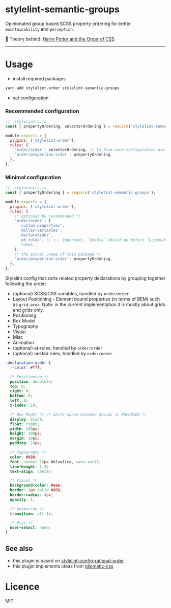 # stylelint-semantic-groups

Opinionated group based SCSS property ordering for better `maintainability` and `perception`.

📖 Theory behind: [Harry Potter and the Order of CSS](https://dev.to/thekashey/happy-potter-and-the-order-of-css-5ec)

---

# Usage

- install required packages

```bash
yarn add stylelint-order stylelint-semantic-groups
```

- set configuration

### Recommended configuration

```js
// .stylelintrc.js
const { propertyOrdering, selectorOrdering } = require('stylelint-semantic-groups');

module.exports = {
  plugins: ['stylelint-order'],
  rules: {
    'order/order': selectorOrdering, // to fine-tune configuration use selectorOrderFactory
    'order/properties-order': propertyOrdering,
  },
};
```

### Minimal configuration

```js
// .stylelintrc.js
const { propertyOrdering } = require('stylelint-semantic-groups');

module.exports = {
  plugins: ['stylelint-order'],
  rules: {
    /* optional by recommended */
    'order/order': [
      'custom-properties',
      'dollar-variables',
      'declarations',
      'at-rules', // <-- important, `@media` should go before `&:pseudo`
      'rules',
    ],
    /* the actual usage of this package */
    'order/properties-order': propertyOrdering,
  },
};
```

Stylelint config that sorts related property declarations by grouping together following the order:

- (optional) SCSS/CSS variables, handled by `order/order`
- Layout Positioning - Element bound properties (in terms of BEM) such as `grid-area`. Note: in the current implementation it is mostly about grids and grids only.
- Positioning
- Box Model
- Typography
- Visual
- Misc
- Animation
- (optional) at-rules, handled by `order/order`
- (optional) nested rules, handled by `order/order`

```scss
.declaration-order {
  --color: #fff;

  /* Positioning */
  position: absolute;
  top: 0;
  right: 0;
  bottom: 0;
  left: 0;
  z-index: 10;

  /* Box Model */ /* white space between groups is ENFORCED */
  display: block;
  float: right;
  width: 100px;
  height: 100px;
  margin: 10px;
  padding: 10px;

  /* Typography */
  color: #888;
  font: normal 16px Helvetica, sans-serif;
  line-height: 1.3;
  text-align: center;

  /* Visual */
  background-color: #eee;
  border: 1px solid #888;
  border-radius: 4px;
  opacity: 1;

  /* Animation */
  transition: all 1s;

  /* Misc */
  user-select: none;
}
```

## See also

- this plugin is based on [stylelint-config-rational-order](https://github.com/constverum/stylelint-config-rational-order)
- this plugin implements ideas from [idiomatic-css](https://github.com/necolas/idiomatic-css)

# Licence

MIT
